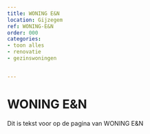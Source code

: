 ```yaml
---
title: WONING E&N
location: Gijzegem
ref: WONING-E&N
order: 000
categories:
- toon alles
- renovatie
- gezinswoningen


---
```

# WONING E&N

Dit is tekst voor op de pagina van WONING E&N